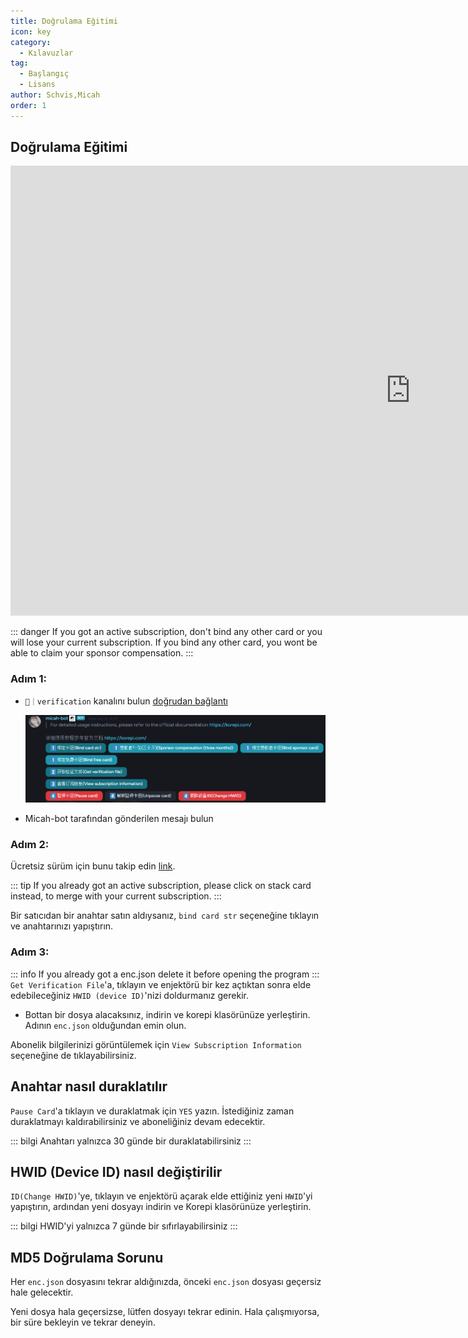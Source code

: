 ```yaml
---
title: Doğrulama Eğitimi
icon: key
category:
  - Kılavuzlar
tag:
  - Başlangıç
  - Lisans
author: Schvis,Micah
order: 1
---
```

## Doğrulama Eğitimi

<div class="iframe-container"><iframe width="1280" height="720" src="https://www.youtube.com/embed/ST9akMsGJog" title="How to activate your key - Korepi" frameborder="0" allow="accelerometer; autoplay; clipboard-write; encrypted-media; gyroscope; picture-in-picture; web-share" referrerpolicy="strict-origin-when-cross-origin" allowfullscreen></iframe></div>

::: danger If you got an active subscription, don't bind any other card or you will lose your current subscription. If you bind any other card, you wont be able to claim your sponsor compensation.
:::

### Adım 1:
- `🔐｜verification` kanalını bulun [doğrudan bağlantı](https://discord.com/channels/1069057220802781265/1203687333107335198)

  ![img.png](/assets/images/docs/202402/verify-1.png)
- Micah-bot tarafından gönderilen mesajı bulun
### Adım 2:
Ücretsiz sürüm için bunu takip edin [link](free.md).

::: tip If you already got an active subscription, please click on stack card instead, to merge with your current subscription.
:::

Bir satıcıdan bir anahtar satın aldıysanız, `bind card str` seçeneğine tıklayın ve anahtarınızı yapıştırın.

### Adım 3:
::: info If you already got a enc.json delete it before opening the program
:::
`Get Verification File`'a, tıklayın ve enjektörü bir kez açtıktan sonra elde edebileceğiniz `HWID (device ID)`'nizi doldurmanız gerekir.
- Bottan bir dosya alacaksınız, indirin ve korepi klasörünüze yerleştirin. Adının `enc.json` olduğundan emin olun.

Abonelik bilgilerinizi görüntülemek için `View Subscription Information` seçeneğine de tıklayabilirsiniz.

## Anahtar nasıl duraklatılır

`Pause Card`'a tıklayın ve duraklatmak için `YES` yazın. İstediğiniz zaman duraklatmayı kaldırabilirsiniz ve aboneliğiniz devam edecektir.

::: bilgi Anahtarı yalnızca 30 günde bir duraklatabilirsiniz
:::

## HWID (Device ID) nasıl değiştirilir

`ID(Change HWID)`'ye, tıklayın ve enjektörü açarak elde ettiğiniz yeni `HWID`'yi yapıştırın, ardından yeni dosyayı indirin ve Korepi klasörünüze yerleştirin.

::: bilgi HWID'yi yalnızca 7 günde bir sıfırlayabilirsiniz
:::

## MD5 Doğrulama Sorunu
Her `enc.json` dosyasını tekrar aldığınızda, önceki `enc.json` dosyası geçersiz hale gelecektir.

Yeni dosya hala geçersizse, lütfen dosyayı tekrar edinin. Hala çalışmıyorsa, bir süre bekleyin ve tekrar deneyin.

